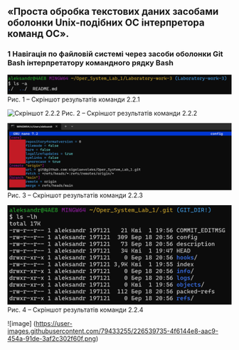 ## «Проста обробка текстових даних засобами оболонки Unix-подібних ОС інтерпретора команд ОС».
### 1 Навігація по файловій системі через засоби оболонки Git Bash інтерпретатору командного рядку Bash

![Скріншот 2.2.1](2.2.1.png) 
Рис. 1 – Скріншот результатів команди 2.2.1

![Скріншот 2.2.2]([Laboratory-work-3/2.2.2.png](https://github.com/sigolaevoleks/Oper_System_Lab_1/blob/Laboratory-work-3/Laboratory-work-3/2.2.2.png))
Рис. 2 – Скріншот результатів команди 2.2.2

![Скріншот 2.2.3](Laboratory-work-3/2.2.3.png)
Рис. 3 – Скріншот результатів команди 2.2.3

![Скріншот 2.2.4](Laboratory-work-3/2.2.4.png)
Рис. 4 – Скріншот результатів команди 2.2.4

![image] (https://user-images.githubusercontent.com/79433255/226539735-4f6144e8-aac9-454a-91de-3af2c302f60f.png)
